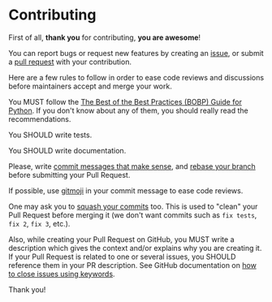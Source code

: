 Contributing
============

First of all, **thank you** for contributing, **you are awesome**!

You can report bugs or request new features by creating an [issue](https://github.com/Monogramm/erpnext_autoinstall/issues), or submit a [pull request](https://github.com/Monogramm/erpnext_autoinstall/pulls) with your contribution.

Here are a few rules to follow in order to ease code reviews and discussions before maintainers accept and merge your work.

You MUST follow the [The Best of the Best Practices (BOBP) Guide for Python](https://gist.github.com/sloria/7001839). If you don't know about any of them, you should really read the recommendations.

You SHOULD write tests.

You SHOULD write documentation.

Please, write [commit messages that make sense](http://tbaggery.com/2008/04/19/a-note-about-git-commit-messages.html), and [rebase your branch](http://git-scm.com/book/en/Git-Branching-Rebasing) before submitting your Pull Request.

If possible, use [gitmoji](https://gitmoji.carloscuesta.me/) in your commit message to ease code reviews.

One may ask you to [squash your commits](http://gitready.com/advanced/2009/02/10/squashing-commits-with-rebase.html) too. This is used to "clean" your Pull Request before merging it (we don't want commits such as `fix tests`, `fix 2`, `fix 3`, etc.).

Also, while creating your Pull Request on GitHub, you MUST write a description which gives the context and/or explains why you are creating it. If your Pull Request is related to one or several issues, you SHOULD reference them in your PR description. See GitHub documentation on [how to close issues using keywords](https://help.github.com/en/articles/closing-issues-using-keywords).

Thank you!
